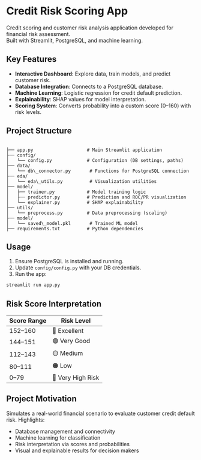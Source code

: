 # Credit Risk Scoring App

Credit scoring and customer risk analysis application developed for financial risk assessment.  
Built with Streamlit, PostgreSQL, and machine learning.

## Key Features

- **Interactive Dashboard**: Explore data, train models, and predict customer risk.  
- **Database Integration**: Connects to a PostgreSQL database.  
- **Machine Learning**: Logistic regression for credit default prediction.  
- **Explainability**: SHAP values for model interpretation.  
- **Scoring System**: Converts probability into a custom score (0–160) with risk levels.

## Project Structure

```

├── app.py                    # Main Streamlit application
├── config/
│   └── config.py             # Configuration (DB settings, paths)
├── data/
│   └── db\_connector.py       # Functions for PostgreSQL connection
├── eda/
│   └── eda\_utils.py          # Visualization utilities
├── model/
│   ├── trainer.py            # Model training logic
│   ├── predictor.py          # Prediction and ROC/PR visualization
│   └── explainer.py          # SHAP explainability
├── utils/
│   └── preprocess.py         # Data preprocessing (scaling)
├── model/
│   └── saved\_model.pkl       # Trained ML model
├── requirements.txt          # Python dependencies

````

## Usage

1. Ensure PostgreSQL is installed and running.  
2. Update `config/config.py` with your DB credentials.  
3. Run the app:  
```bash
streamlit run app.py
````

## Risk Score Interpretation

| Score Range | Risk Level        |
| ----------- | ----------------- |
| 152–160     | 🔵 Excellent      |
| 144–151     | 🟢 Very Good      |
| 112–143     | 🟡 Medium         |
| 80–111      | 🟠 Low            |
| 0–79        | 🔴 Very High Risk |

## Project Motivation

Simulates a real-world financial scenario to evaluate customer credit default risk.
Highlights:

* Database management and connectivity
* Machine learning for classification
* Risk interpretation via scores and probabilities
* Visual and explainable results for decision makers
